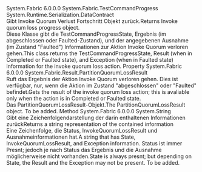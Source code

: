 <Type Name="PartitionQuorumLossProgress" FullName="System.Fabric.PartitionQuorumLossProgress">
  <TypeSignature Language="C#" Value="public sealed class PartitionQuorumLossProgress : System.Fabric.TestCommandProgress" />
  <TypeSignature Language="ILAsm" Value=".class public auto ansi sealed beforefieldinit PartitionQuorumLossProgress extends System.Fabric.TestCommandProgress" />
  <TypeSignature Language="DocId" Value="T:System.Fabric.PartitionQuorumLossProgress" />
  <TypeSignature Language="VB.NET" Value="Public NotInheritable Class PartitionQuorumLossProgress&#xA;Inherits TestCommandProgress" />
  <TypeSignature Language="F#" Value="type PartitionQuorumLossProgress = class&#xA;    inherit TestCommandProgress" />
  <AssemblyInfo>
    <AssemblyName>System.Fabric</AssemblyName>
    <AssemblyVersion>6.0.0.0</AssemblyVersion>
  </AssemblyInfo>
  <Base>
    <BaseTypeName>System.Fabric.TestCommandProgress</BaseTypeName>
  </Base>
  <Interfaces />
  <Attributes>
    <Attribute>
      <AttributeName>System.Runtime.Serialization.DataContract</AttributeName>
    </Attribute>
  </Attributes>
  <Docs>
    <summary>
            <span data-ttu-id="ca714-101">Gibt Invoke Quorum Verlust Fortschritt Objekt zurück.</span><span class="sxs-lookup"><span data-stu-id="ca714-101">Returns Invoke quorum loss progress object.</span></span>
            </summary>
    <remarks>
            <span data-ttu-id="ca714-102">Diese Klasse gibt die TestCommandProgressState, Ergebnis (im abgeschlossen oder Faulted-Zustand), und der angegebenen Ausnahme (im Zustand "Faulted") Informationen zur Aktion Invoke Quorum verloren gehen.</span><span class="sxs-lookup"><span data-stu-id="ca714-102">This class returns the TestCommandProgressState, Result (when in Completed or Faulted state), and Exception (when in Faulted state) information for the invoke quorum loss action.</span></span>
            </remarks>
  </Docs>
  <Members>
    <Member MemberName="Result">
      <MemberSignature Language="C#" Value="public System.Fabric.Result.PartitionQuorumLossResult Result { get; }" />
      <MemberSignature Language="ILAsm" Value=".property instance class System.Fabric.Result.PartitionQuorumLossResult Result" />
      <MemberSignature Language="DocId" Value="P:System.Fabric.PartitionQuorumLossProgress.Result" />
      <MemberSignature Language="VB.NET" Value="Public ReadOnly Property Result As PartitionQuorumLossResult" />
      <MemberSignature Language="F#" Value="member this.Result : System.Fabric.Result.PartitionQuorumLossResult" Usage="System.Fabric.PartitionQuorumLossProgress.Result" />
      <MemberType>Property</MemberType>
      <AssemblyInfo>
        <AssemblyName>System.Fabric</AssemblyName>
        <AssemblyVersion>6.0.0.0</AssemblyVersion>
      </AssemblyInfo>
      <ReturnValue>
        <ReturnType>System.Fabric.Result.PartitionQuorumLossResult</ReturnType>
      </ReturnValue>
      <Docs>
        <summary>
            <span data-ttu-id="ca714-103">Ruft das Ergebnis der Aktion Invoke Quorum verloren gehen. Dies ist verfügbar, nur, wenn die Aktion im Zustand "abgeschlossen" oder "Faulted" befindet.</span><span class="sxs-lookup"><span data-stu-id="ca714-103">Gets the result of the invoke quorum loss action; this is avaliable only when the action is in Completed or Faulted state.</span></span>
            </summary>
        <value><span data-ttu-id="ca714-104">Das PartitionQuorumLossResult-Objekt.</span><span class="sxs-lookup"><span data-stu-id="ca714-104">The PartitionQuorumLossResult object.</span></span></value>
        <remarks>To be added.</remarks>
      </Docs>
    </Member>
    <Member MemberName="ToString">
      <MemberSignature Language="C#" Value="public override string ToString ();" />
      <MemberSignature Language="ILAsm" Value=".method public hidebysig virtual instance string ToString() cil managed" />
      <MemberSignature Language="DocId" Value="M:System.Fabric.PartitionQuorumLossProgress.ToString" />
      <MemberSignature Language="VB.NET" Value="Public Overrides Function ToString () As String" />
      <MemberSignature Language="F#" Value="override this.ToString : unit -&gt; string" Usage="partitionQuorumLossProgress.ToString " />
      <MemberType>Method</MemberType>
      <AssemblyInfo>
        <AssemblyName>System.Fabric</AssemblyName>
        <AssemblyVersion>6.0.0.0</AssemblyVersion>
      </AssemblyInfo>
      <ReturnValue>
        <ReturnType>System.String</ReturnType>
      </ReturnValue>
      <Parameters />
      <Docs>
        <summary>
            <span data-ttu-id="ca714-105">Gibt eine Zeichenfolgendarstellung der darin enthaltenen Informationen zurück</span><span class="sxs-lookup"><span data-stu-id="ca714-105">Returns a string representation of the contained information</span></span>
            </summary>
        <returns><span data-ttu-id="ca714-106">Eine Zeichenfolge, die Status, InvokeQuorumLossResult und Ausnahmeinformationen hat.</span><span class="sxs-lookup"><span data-stu-id="ca714-106">A string that has State, InvokeQuorumLossResult, and Exception information.</span></span>
            <span data-ttu-id="ca714-107">Status ist immer Presnt; jedoch je nach Status das Ergebnis und die Ausnahme möglicherweise nicht vorhanden.</span><span class="sxs-lookup"><span data-stu-id="ca714-107">State is always presnt; but depending on State, the Result and the Exception may not be present.</span></span></returns>
        <remarks>To be added.</remarks>
      </Docs>
    </Member>
  </Members>
</Type>
